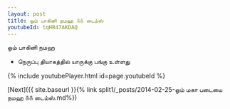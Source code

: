 ```yaml
---
layout: post
title: ஓம் பாகினி நமஹ ௧௧ டைம்ஸ்
youtubeId: tqHR47AKDAQ
---
```

 
 
 ஓம் பாகினி நமஹ  
 
 -  நெருப்பு தியாகத்தில் யாருக்கு பங்கு உள்ளது 
 
  
 
  
 
 
 
 
 
 


{% include youtubePlayer.html id=page.youtubeId %}
 
[Next]({{ site.baseurl }}{% link  split1/_posts/2014-02-25-ஓம் மகா படையை நமஹ ௧௧ டைம்ஸ்.md%})
 
